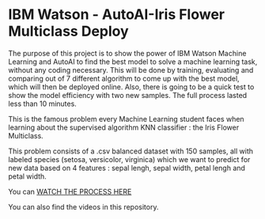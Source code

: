 # IBM Watson - AutoAI-Iris Flower Multiclass Deploy

The purpose of this project is to show the power of IBM Watson Machine Learning and AutoAI to find the 
best model to solve a machine learning task, without any coding necessary. This will be done by
training, evaluating and comparing out of 7 different algorithm to come up with the best model, which
will then be deployed online. Also, there is going to be a quick test to show the model efficiency
with two new samples. The full process lasted less than 10 minutes. 

This is the famous problem every Machine Learning student faces when learning about the 
supervised algorithm KNN classifier : the Iris Flower Multiclass.

This problem consists of a .csv balanced dataset with 150 samples, all with labeled species
(setosa, versicolor, virginica) which we want to predict for new data based on 4 features : 
sepal lengh, sepal width, petal lengh and petal width.

You can [WATCH THE PROCESS HERE](https://github.com/lemberck/IBM_Watson-Auto_AI-Iris_Flower_Multiclass_Deploy/blob/main/full_process.gif)

You can also find the videos in this repository.

